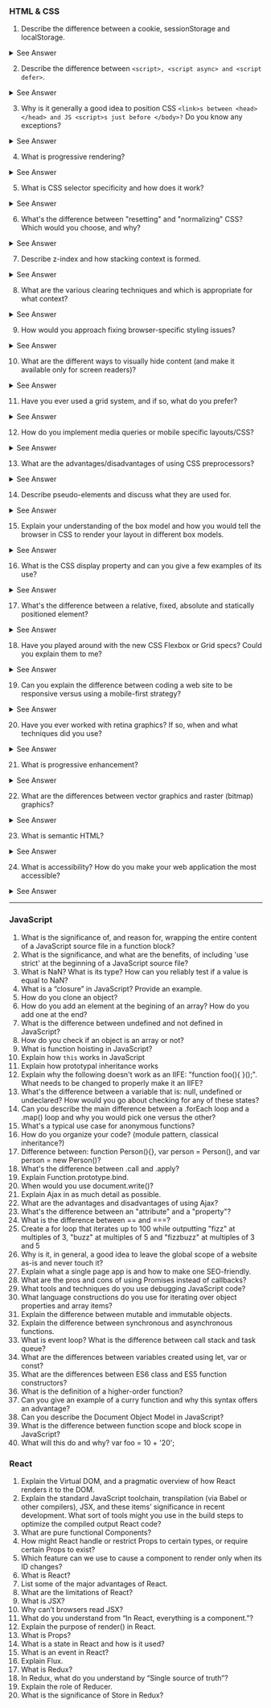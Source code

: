 ### HTML & CSS

1.	Describe the difference between a cookie, sessionStorage and localStorage.

<details>
  <summary>See Answer</summary>
  OK, LocalStorage as it's called it's local storage for your browsers, it can save up to 10MB, SessionStorage does the same, but as it's name saying, it's session based and will be deleted after closing your browser, also can save less than LocalStorage, like up to 5MB, but Cookies are very tiny data storing in your browser, that can save up 4KB and can be accessed through server or browser both.  <br> <br>
  
  ![cI5kT](https://user-images.githubusercontent.com/61361037/194374794-d80be0ed-46d7-430c-bb61-b6f26d4423f7.jpg)
  
</details>

2.	Describe the difference between `<script>, <script async> and <script defer>`.

<details>
  <summary>See Answer</summary>
  
  [Watch Video](https://www.youtube.com/watch?v=cCrfL84DkEk) <br>
  [Now Copy & Rephrase Answer](https://thisthat.dev/script-async-vs-script-defer/#:~:text=Differences,and%20resume%20parsing%20the%20document.&text=The%20defer%20script%2C%20on%20the,parser%20has%20completed%20its%20job.)
  
</details>

3.	Why is it generally a good idea to position CSS `<link>s between <head></head> and JS <script>s just before </body>?` Do you know any exceptions?

<details>
  <summary>See Answer</summary>
  
  The css files are placed in the "head" so that they load and the page is seen as it should be.
  The Javascript files are placed before closing the "body", so that they enhance their function once the entire page is loaded.
  
</details>

4.	What is progressive rendering?

<details>
  <summary>See Answer</summary>
  
  Progressive Rendering (aka Progressive Server Side Rendering) is a technique in which once you render the critical content on the server, you start streaming it to the client without waiting for non-critical content. You then stream the non-critical content later once it's rendered on the server.
  
</details>

5.	What is CSS selector specificity and how does it work?

<details>
  <summary>See Answer</summary>
  
  ..........
  
</details>

6.	What's the difference between "resetting" and "normalizing" CSS? Which would you choose, and why?

<details>
  <summary>See Answer</summary>
  
  ..........
  
</details>

7.	Describe z-index and how stacking context is formed.

<details>
  <summary>See Answer</summary>
  
  ..........
  
</details>

8.	What are the various clearing techniques and which is appropriate for what context?

<details>
  <summary>See Answer</summary>
  
  ..........
  
</details>

9.	How would you approach fixing browser-specific styling issues?

<details>
  <summary>See Answer</summary>
  
  ..........
  
</details>

10.	What are the different ways to visually hide content (and make it available only for screen readers)?

<details>
  <summary>See Answer</summary>
  
  ..........
  
</details>

11.	Have you ever used a grid system, and if so, what do you prefer?

<details>
  <summary>See Answer</summary>
  
  ..........
  
</details>

12.	How do you implement media queries or mobile specific layouts/CSS?

<details>
  <summary>See Answer</summary>
  
  ..........
  
</details>

13.	What are the advantages/disadvantages of using CSS preprocessors?

<details>
  <summary>See Answer</summary>
  
  ..........
  
</details>

14.	Describe pseudo-elements and discuss what they are used for.

<details>
  <summary>See Answer</summary>
  
  ..........
  
</details>

15.	Explain your understanding of the box model and how you would tell the browser in CSS to render your layout in different box models.

<details>
  <summary>See Answer</summary>
  
  ..........
  
</details>

16.	What is the CSS display property and can you give a few examples of its use?

<details>
  <summary>See Answer</summary>
  
  ..........
  
</details>

17.	What's the difference between a relative, fixed, absolute and statically positioned element?

<details>
  <summary>See Answer</summary>
  
  ..........
  
</details>

18.	Have you played around with the new CSS Flexbox or Grid specs? Could you explain them to me?

<details>
  <summary>See Answer</summary>
  
  ..........
  
</details>

19.	Can you explain the difference between coding a web site to be responsive versus using a mobile-first strategy?

<details>
  <summary>See Answer</summary>
  
  ..........
  
</details>

20.	Have you ever worked with retina graphics? If so, when and what techniques did you use?

<details>
  <summary>See Answer</summary>
  
  ..........
  
</details>

21.	What is progressive enhancement?

<details>
  <summary>See Answer</summary>
  
  ..........
  
</details>

22.	What are the differences between vector graphics and raster (bitmap) graphics?

<details>
  <summary>See Answer</summary>
  
  ..........
  
</details>

23.	What is semantic HTML?

<details>
  <summary>See Answer</summary>
  
  ..........
  
</details>

24.	What is accessibility? How do you make your web application the most accessible?

<details>
  <summary>See Answer</summary>
  
  ..........
  
</details>

------------------

### JavaScript
1. What is the significance of, and reason for, wrapping the entire content of a JavaScript source file in a function block?
2. What is the significance, and what are the benefits, of including 'use strict' at the beginning of a JavaScript source file?
3. What is NaN? What is its type? How can you reliably test if a value is equal to NaN?
4. What is a “closure” in JavaScript? Provide an example.
5. How do you clone an object?
6. How do you add an element at the begining of an array? How do you add one at the end?
7. What is the difference between undefined and not defined in JavaScript?
8. How do you check if an object is an array or not?
9. What is function hoisting in JavaScript?
10. Explain how `this` works in JavaScript
11. Explain how prototypal inheritance works
12. Explain why the following doesn't work as an IIFE: "function foo(){ }();". What needs to be changed to properly make it an IIFE?
13. What's the difference between a variable that is: null, undefined or undeclared? How would you go about checking for any of these states?
14. Can you describe the main difference between a .forEach loop and a .map() loop and why you would pick one versus the other?
15. What's a typical use case for anonymous functions?
16. How do you organize your code? (module pattern, classical inheritance?)
17. Difference between: function Person(){}, var person = Person(), and var person = new Person()?
18. What's the difference between .call and .apply?
19. Explain Function.prototype.bind.
20. When would you use document.write()?
21. Explain Ajax in as much detail as possible.
22. What are the advantages and disadvantages of using Ajax?
23. What's the difference between an "attribute" and a "property"?
24. What is the difference between == and ===?
25. Create a for loop that iterates up to 100 while outputting "fizz" at multiples of 3, "buzz" at multiples of 5 and "fizzbuzz" at multiples of 3 and 5
26. Why is it, in general, a good idea to leave the global scope of a website as-is and never touch it?
27. Explain what a single page app is and how to make one SEO-friendly.
28. What are the pros and cons of using Promises instead of callbacks?
29. What tools and techniques do you use debugging JavaScript code?
30. What language constructions do you use for iterating over object properties and array items?
31. Explain the difference between mutable and immutable objects.
32. Explain the difference between synchronous and asynchronous functions.
33. What is event loop? What is the difference between call stack and task queue?
34. What are the differences between variables created using let, var or const?
35. What are the differences between ES6 class and ES5 function constructors?
36. What is the definition of a higher-order function?
37. Can you give an example of a curry function and why this syntax offers an advantage?
38. Can you describe the Document Object Model in JavaScript?
39. What is the difference between function scope and block scope in JavaScript?
40. What will this do and why? var foo = 10 + '20';

### React
1.	Explain the Virtual DOM, and a pragmatic overview of how React renders it to the DOM.
2.	Explain the standard JavaScript toolchain, transpilation (via Babel or other compilers), JSX, and these items’ significance in recent development. What sort of tools might you use in the build steps to optimize the compiled output React code?
3.	What are pure functional Components?
4.	How might React handle or restrict Props to certain types, or require certain Props to exist?
5.	Which feature can we use to cause a component to render only when its ID changes?
6.	What is React?
7.	List some of the major advantages of React.
8.	What are the limitations of React?
9.	What is JSX?
10.	Why can’t browsers read JSX?
11.	What do you understand from “In React, everything is a component.”?
12.	Explain the purpose of render() in React.
13.	What is Props?
14.	What is a state in React and how is it used?
15.	What is an event in React?
16.	Explain Flux.
17.	What is Redux?
18.	In Redux, what do you understand by “Single source of truth”?
19.	Explain the role of Reducer.
20.	What is the significance of Store in Redux?
